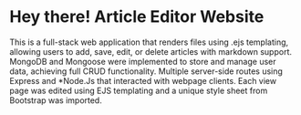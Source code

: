# Hey there! Article Editor Website
 This is a full-stack web application that renders files using .ejs templating, allowing users to add, save, edit, or delete articles with markdown support. 
 MongoDB and Mongoose  were implemented to store and manage user data, achieving full CRUD functionality.
 Multiple server-side routes using Express and *Node.Js that interacted with webpage clients.
 Each view page was edited using EJS templating and a unique style sheet from Bootstrap was imported.

 
